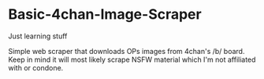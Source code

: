 # Basic-4chan-Image-Scraper
Just learning stuff

Simple web scraper that downloads OPs images from 4chan's /b/ board. Keep in mind it will most likely scrape NSFW material which I'm not affiliated with or condone.
